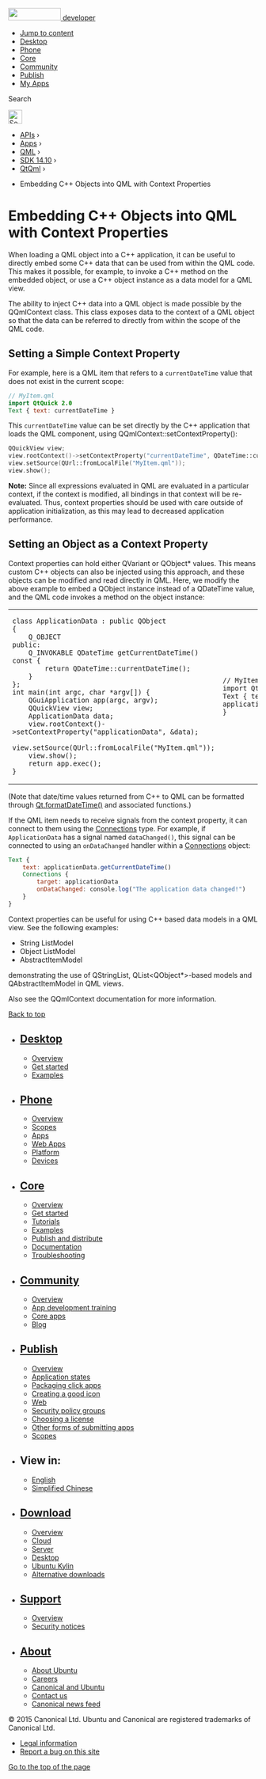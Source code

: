 <a href="https://developer.ubuntu.com/" class="logo-ubuntu"><img src="https://developer.ubuntu.com/assets/sites/ubuntu/latest/u/img/logos/logo-ubuntu-orange.svg" width="106" height="25" /> <span>developer</span></a>

-   [Jump to content](index.html#main-content)
-   [Desktop](https://developer.ubuntu.com/en/desktop/)
-   [Phone](https://developer.ubuntu.com/en/phone/)
-   [Core](https://developer.ubuntu.com/core)
-   [Community](https://developer.ubuntu.com/en/community/)
-   [Publish](https://developer.ubuntu.com/en/publish/)
-   [My Apps](https://myapps.developer.ubuntu.com/)

Search

<img src="https://developer.ubuntu.com/assets/sites/ubuntu/latest/u/img/search-white.svg" alt="Search" height="28" />

-   [APIs](../../../../index.html) ›
-   [Apps](../../../index.html) ›
-   [QML](../../index.html) ›
-   <a href="../index.html" class="sub-nav-item">SDK 14.10</a> ›
-   <a href="../QtQml/index.html" class="sub-nav-item">QtQml</a> ›

<!-- -->

-   Embedding C++ Objects into QML with Context Properties

Embedding C++ Objects into QML with Context Properties
======================================================

<span class="subtitle"></span>
<span id="details"></span>
When loading a QML object into a C++ application, it can be useful to directly embed some C++ data that can be used from within the QML code. This makes it possible, for example, to invoke a C++ method on the embedded object, or use a C++ object instance as a data model for a QML view.

The ability to inject C++ data into a QML object is made possible by the QQmlContext class. This class exposes data to the context of a QML object so that the data can be referred to directly from within the scope of the QML code.

<span id="setting-a-simple-context-property"></span>
Setting a Simple Context Property
---------------------------------

For example, here is a QML item that refers to a `currentDateTime` value that does not exist in the current scope:

``` qml
// MyItem.qml
import QtQuick 2.0
Text { text: currentDateTime }
```

This `currentDateTime` value can be set directly by the C++ application that loads the QML component, using QQmlContext::setContextProperty():

``` cpp
QQuickView view;
view.rootContext()->setContextProperty("currentDateTime", QDateTime::currentDateTime());
view.setSource(QUrl::fromLocalFile("MyItem.qml"));
view.show();
```

**Note:** Since all expressions evaluated in QML are evaluated in a particular context, if the context is modified, all bindings in that context will be re-evaluated. Thus, context properties should be used with care outside of application initialization, as this may lead to decreased application performance.

<span id="setting-an-object-as-a-context-property"></span>
Setting an Object as a Context Property
---------------------------------------

Context properties can hold either QVariant or QObject\* values. This means custom C++ objects can also be injected using this approach, and these objects can be modified and read directly in QML. Here, we modify the above example to embed a QObject instance instead of a QDateTime value, and the QML code invokes a method on the object instance:

<table>
<colgroup>
<col width="50%" />
<col width="50%" />
</colgroup>
<tbody>
<tr class="odd">
<td><pre class="cpp"><code>class ApplicationData : public QObject
{
    Q_OBJECT
public:
    Q_INVOKABLE QDateTime getCurrentDateTime() const {
        return QDateTime::currentDateTime();
    }
};
int main(int argc, char *argv[]) {
    QGuiApplication app(argc, argv);
    QQuickView view;
    ApplicationData data;
    view.rootContext()-&gt;setContextProperty(&quot;applicationData&quot;, &amp;data);
    view.setSource(QUrl::fromLocalFile(&quot;MyItem.qml&quot;));
    view.show();
    return app.exec();
}</code></pre></td>
<td><pre class="qml"><code>// MyItem.qml
import QtQuick 2.0
Text { text: applicationData.getCurrentDateTime() }</code></pre></td>
</tr>
</tbody>
</table>

(Note that date/time values returned from C++ to QML can be formatted through [Qt.formatDateTime()](../QtQml.Qt/index.html#formatDateTime-method) and associated functions.)

If the QML item needs to receive signals from the context property, it can connect to them using the [Connections](../QtQml.Connections/index.html) type. For example, if `ApplicationData` has a signal named `dataChanged()`, this signal can be connected to using an `onDataChanged` handler within a [Connections](../QtQml.Connections/index.html) object:

``` qml
Text {
    text: applicationData.getCurrentDateTime()
    Connections {
        target: applicationData
        onDataChanged: console.log("The application data changed!")
    }
}
```

Context properties can be useful for using C++ based data models in a QML view. See the following examples:

-   String ListModel
-   Object ListModel
-   AbstractItemModel

demonstrating the use of QStringList, QList&lt;QObject\*&gt;-based models and QAbstractItemModel in QML views.

Also see the QQmlContext documentation for more information.

[Back to top](index.html#)

-   [Desktop](https://developer.ubuntu.com/en/desktop/)
    ---------------------------------------------------

    -   [Overview](https://developer.ubuntu.com/en/desktop/)
    -   [Get started](http://snapcraft.io/?utm_source=developer.ubuntu.com&utm_medium=devportal&utm_term=snaps%20snapcraft%20desktop&utm_content=menu&utm_campaign=duc_snappers)
    -   [Examples](https://github.com/ubuntu/snappy-playpen)

-   [Phone](https://developer.ubuntu.com/en/phone/)
    -----------------------------------------------

    -   [Overview](https://developer.ubuntu.com/en/phone/)
    -   [Scopes](https://developer.ubuntu.com/en/phone/scopes/)
    -   [Apps](https://developer.ubuntu.com/en/phone/apps/)
    -   [Web Apps](https://developer.ubuntu.com/en/phone/web/)
    -   [Platform](https://developer.ubuntu.com/en/phone/platform/)
    -   [Devices](https://developer.ubuntu.com/en/phone/devices/)

-   [Core](https://developer.ubuntu.com/core)
    -----------------------------------------

    -   [Overview](https://developer.ubuntu.com/core)
    -   [Get started](https://developer.ubuntu.com/core/get-started)
    -   [Tutorials](https://developer.ubuntu.com/core/tutorials)
    -   [Examples](https://developer.ubuntu.com/core/examples)
    -   [Publish and distribute](https://developer.ubuntu.com/core/publish-and-distribute)
    -   [Documentation](https://developer.ubuntu.com/core/documentation)
    -   [Troubleshooting](https://developer.ubuntu.com/core/troubleshooting)

-   [Community](https://developer.ubuntu.com/en/community/)
    -------------------------------------------------------

    -   [Overview](https://developer.ubuntu.com/en/community/)
    -   [App development training](https://developer.ubuntu.com/en/community/training/)
    -   [Core apps](https://developer.ubuntu.com/en/community/core-apps/)
    -   [Blog](https://developer.ubuntu.com/en/community/blog/)

-   [Publish](https://developer.ubuntu.com/en/publish/)
    ---------------------------------------------------

    -   [Overview](https://developer.ubuntu.com/en/publish/)
    -   [Application states](https://developer.ubuntu.com/en/publish/application-states/)
    -   [Packaging click apps](https://developer.ubuntu.com/en/publish/packaging-click-apps/)
    -   [Creating a good icon](https://developer.ubuntu.com/en/publish/creating-a-good-icon/)
    -   [Web](https://developer.ubuntu.com/en/publish/web/)
    -   [Security policy groups](https://developer.ubuntu.com/en/publish/security-policy-groups/)
    -   [Choosing a license](https://developer.ubuntu.com/en/publish/choosing-a-license/)
    -   [Other forms of submitting apps](https://developer.ubuntu.com/en/publish/other-forms-of-submitting-apps/)
    -   [Scopes](https://developer.ubuntu.com/en/publish/scopes/)

-   View in:
    --------

    -   [English](index.html "Change to language: English")
    -   [Simplified Chinese](index.html "Change to language: Simplified Chinese")

-   [Download](http://ubuntu.com/download/)
    ---------------------------------------

    -   [Overview](http://ubuntu.com/download)
    -   [Cloud](http://ubuntu.com/download/cloud)
    -   [Server](http://ubuntu.com/download/server)
    -   [Desktop](http://ubuntu.com/download/desktop)
    -   [Ubuntu Kylin](http://ubuntu.com/download/ubuntu-kylin)
    -   [Alternative downloads](http://ubuntu.com/download/alternative-downloads)

-   [Support](http://ubuntu.com/support/)
    -------------------------------------

    -   [Overview](http://ubuntu.com/support)
    -   [Security notices](http://www.ubuntu.com/usn/)

-   [About](http://ubuntu.com/about/)
    ---------------------------------

    -   [About Ubuntu](http://ubuntu.com/about/about-ubuntu)
    -   [Careers](http://www.canonical.com/careers)
    -   [Canonical and Ubuntu](http://ubuntu.com/about/canonical-and-ubuntu)
    -   [Contact us](http://ubuntu.com/about/contact-us)
    -   [Canonical news feed](http://insights.ubuntu.com/feed/)

© 2015 Canonical Ltd. Ubuntu and Canonical are registered trademarks of Canonical Ltd.

-   [Legal information](http://www.ubuntu.com/legal)
-   [Report a bug on this site](https://bugs.launchpad.net/developer-ubuntu-com/)

<span class="accessibility-aid">[Go to the top of the page](index.html#)</span>
